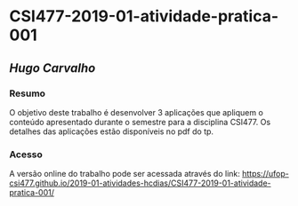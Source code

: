 # **CSI477-2019-01-atividade-pratica-001**
## *Hugo Carvalho*

### Resumo
O objetivo deste trabalho é desenvolver 3 aplicações que apliquem o conteúdo apresentado durante o semestre para 
a disciplina CSI477. Os detalhes das aplicações estão disponíveis no pdf do tp.

### Acesso
A versão online do trabalho pode ser acessada através do link: https://ufop-csi477.github.io/2019-01-atividades-hcdias/CSI477-2019-01-atividade-pratica-001/
